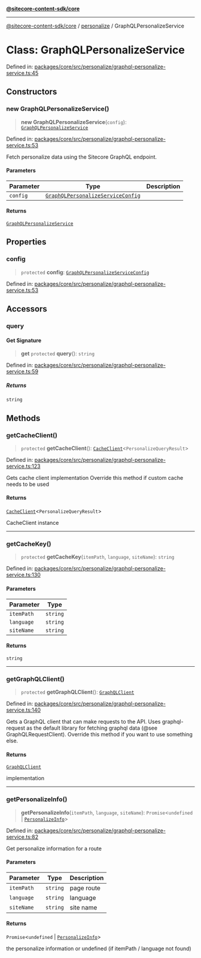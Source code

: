 [**@sitecore-content-sdk/core**](../../README.md)

***

[@sitecore-content-sdk/core](../../README.md) / [personalize](../README.md) / GraphQLPersonalizeService

# Class: GraphQLPersonalizeService

Defined in: [packages/core/src/personalize/graphql-personalize-service.ts:45](https://github.com/Sitecore/xmc-jss-dev/blob/643e3fe82af3b30800fd4ecaa7f98eb7f13d1ef6/packages/core/src/personalize/graphql-personalize-service.ts#L45)

## Constructors

### new GraphQLPersonalizeService()

> **new GraphQLPersonalizeService**(`config`): [`GraphQLPersonalizeService`](GraphQLPersonalizeService.md)

Defined in: [packages/core/src/personalize/graphql-personalize-service.ts:53](https://github.com/Sitecore/xmc-jss-dev/blob/643e3fe82af3b30800fd4ecaa7f98eb7f13d1ef6/packages/core/src/personalize/graphql-personalize-service.ts#L53)

Fetch personalize data using the Sitecore GraphQL endpoint.

#### Parameters

| Parameter | Type | Description |
| ------ | ------ | ------ |
| `config` | [`GraphQLPersonalizeServiceConfig`](../type-aliases/GraphQLPersonalizeServiceConfig.md) |  |

#### Returns

[`GraphQLPersonalizeService`](GraphQLPersonalizeService.md)

## Properties

### config

> `protected` **config**: [`GraphQLPersonalizeServiceConfig`](../type-aliases/GraphQLPersonalizeServiceConfig.md)

Defined in: [packages/core/src/personalize/graphql-personalize-service.ts:53](https://github.com/Sitecore/xmc-jss-dev/blob/643e3fe82af3b30800fd4ecaa7f98eb7f13d1ef6/packages/core/src/personalize/graphql-personalize-service.ts#L53)

## Accessors

### query

#### Get Signature

> **get** `protected` **query**(): `string`

Defined in: [packages/core/src/personalize/graphql-personalize-service.ts:59](https://github.com/Sitecore/xmc-jss-dev/blob/643e3fe82af3b30800fd4ecaa7f98eb7f13d1ef6/packages/core/src/personalize/graphql-personalize-service.ts#L59)

##### Returns

`string`

## Methods

### getCacheClient()

> `protected` **getCacheClient**(): [`CacheClient`](../../index/interfaces/CacheClient.md)\<`PersonalizeQueryResult`\>

Defined in: [packages/core/src/personalize/graphql-personalize-service.ts:123](https://github.com/Sitecore/xmc-jss-dev/blob/643e3fe82af3b30800fd4ecaa7f98eb7f13d1ef6/packages/core/src/personalize/graphql-personalize-service.ts#L123)

Gets cache client implementation
Override this method if custom cache needs to be used

#### Returns

[`CacheClient`](../../index/interfaces/CacheClient.md)\<`PersonalizeQueryResult`\>

CacheClient instance

***

### getCacheKey()

> `protected` **getCacheKey**(`itemPath`, `language`, `siteName`): `string`

Defined in: [packages/core/src/personalize/graphql-personalize-service.ts:130](https://github.com/Sitecore/xmc-jss-dev/blob/643e3fe82af3b30800fd4ecaa7f98eb7f13d1ef6/packages/core/src/personalize/graphql-personalize-service.ts#L130)

#### Parameters

| Parameter | Type |
| ------ | ------ |
| `itemPath` | `string` |
| `language` | `string` |
| `siteName` | `string` |

#### Returns

`string`

***

### getGraphQLClient()

> `protected` **getGraphQLClient**(): [`GraphQLClient`](../../index/interfaces/GraphQLClient.md)

Defined in: [packages/core/src/personalize/graphql-personalize-service.ts:140](https://github.com/Sitecore/xmc-jss-dev/blob/643e3fe82af3b30800fd4ecaa7f98eb7f13d1ef6/packages/core/src/personalize/graphql-personalize-service.ts#L140)

Gets a GraphQL client that can make requests to the API. Uses graphql-request as the default
library for fetching graphql data (@see GraphQLRequestClient). Override this method if you
want to use something else.

#### Returns

[`GraphQLClient`](../../index/interfaces/GraphQLClient.md)

implementation

***

### getPersonalizeInfo()

> **getPersonalizeInfo**(`itemPath`, `language`, `siteName`): `Promise`\<`undefined` \| [`PersonalizeInfo`](../type-aliases/PersonalizeInfo.md)\>

Defined in: [packages/core/src/personalize/graphql-personalize-service.ts:82](https://github.com/Sitecore/xmc-jss-dev/blob/643e3fe82af3b30800fd4ecaa7f98eb7f13d1ef6/packages/core/src/personalize/graphql-personalize-service.ts#L82)

Get personalize information for a route

#### Parameters

| Parameter | Type | Description |
| ------ | ------ | ------ |
| `itemPath` | `string` | page route |
| `language` | `string` | language |
| `siteName` | `string` | site name |

#### Returns

`Promise`\<`undefined` \| [`PersonalizeInfo`](../type-aliases/PersonalizeInfo.md)\>

the personalize information or undefined (if itemPath / language not found)
